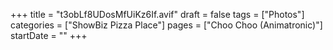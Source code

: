 +++
title = "t3obLf8UDosMfUiKz6If.avif"
draft = false
tags = ["Photos"]
categories = ["ShowBiz Pizza Place"]
pages = ["Choo Choo (Animatronic)"]
startDate = ""
+++

